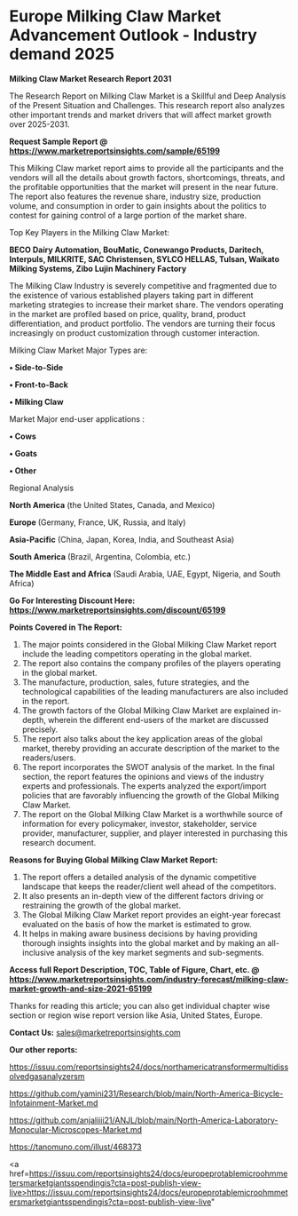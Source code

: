 # Europe Milking Claw Market Advancement Outlook - Industry demand 2025

<strong>Milking Claw Market Research Report 2031</strong>

The Research Report on Milking Claw Market is a Skillful and Deep Analysis of the Present Situation and Challenges. This research report also analyzes other important trends and market drivers that will affect market growth over 2025-2031.

<strong>Request Sample Report @ <a href=https://www.marketreportsinsights.com/sample/65199>https://www.marketreportsinsights.com/sample/65199</a></strong>

This Milking Claw market report aims to provide all the participants and the vendors will all the details about growth factors, shortcomings, threats, and the profitable opportunities that the market will present in the near future. The report also features the revenue share, industry size, production volume, and consumption in order to gain insights about the politics to contest for gaining control of a large portion of the market share.

Top Key Players in the Milking Claw Market:

<strong>BECO Dairy Automation, BouMatic, Conewango Products, Daritech, Interpuls, MILKRITE, SAC Christensen, SYLCO HELLAS, Tulsan, Waikato Milking Systems, Zibo Lujin Machinery Factory</strong>

The Milking Claw Industry is severely competitive and fragmented due to the existence of various established players taking part in different marketing strategies to increase their market share. The vendors operating in the market are profiled based on price, quality, brand, product differentiation, and product portfolio. The vendors are turning their focus increasingly on product customization through customer interaction.

Milking Claw Market Major Types are:

<strong>• Side-to-Side

• Front-to-Back

• Milking Claw</strong>

Market Major end-user applications :

<strong>• Cows

• Goats

• Other</strong>

Regional Analysis

</u><strong><b>North America</b></strong> (the United States, Canada, and Mexico)

<strong><b>Europe </b></strong>(Germany, France, UK, Russia, and Italy)

<strong><b>Asia-Pacific</b></strong> (China, Japan, Korea, India, and Southeast Asia)

<strong><b>South America</b></strong> (Brazil, Argentina, Colombia, etc.)

<strong><b>The Middle East and Africa</b></strong> (Saudi Arabia, UAE, Egypt, Nigeria, and South Africa)

<strong>Go For Interesting Discount Here: <a href=https://www.marketreportsinsights.com/discount/65199>https://www.marketreportsinsights.com/discount/65199</a></strong>

<strong>Points Covered in The Report:</strong>
<ol>
  <li>The major points considered in the Global Milking Claw Market report include the leading competitors operating in the global market.</li>
  <li>The report also contains the company profiles of the players operating in the global market.</li>
  <li>The manufacture, production, sales, future strategies, and the technological capabilities of the leading manufacturers are also included in the report.</li>
  <li>The growth factors of the Global Milking Claw Market are explained in-depth, wherein the different end-users of the market are discussed precisely.</li>
  <li>The report also talks about the key application areas of the global market, thereby providing an accurate description of the market to the readers/users.</li>
  <li>The report incorporates the SWOT analysis of the market. In the final section, the report features the opinions and views of the industry experts and professionals. The experts analyzed the export/import policies that are favorably influencing the growth of the Global Milking Claw Market.</li>
  <li>The report on the Global Milking Claw Market is a worthwhile source of information for every policymaker, investor, stakeholder, service provider, manufacturer, supplier, and player interested in purchasing this research document.</li>
</ol>
<strong>Reasons for Buying Global Milking Claw Market Report:</strong>

<ol>
  <li>The report offers a detailed analysis of the dynamic competitive landscape that keeps the reader/client well ahead of the competitors.</li>
  <li>It also presents an in-depth view of the different factors driving or restraining the growth of the global market.</li>
  <li>The Global Milking Claw Market report provides an eight-year forecast evaluated on the basis of how the market is estimated to grow.</li>
  <li>It helps in making aware business decisions by having providing thorough insights insights into the global market and by making an all-inclusive analysis of the key market segments and sub-segments.</li>
</ol>
<strong>Access full Report Description, TOC, Table of Figure, Chart, etc. @ <a href=https://www.marketreportsinsights.com/industry-forecast/milking-claw-market-growth-and-size-2021-65199>https://www.marketreportsinsights.com/industry-forecast/milking-claw-market-growth-and-size-2021-65199</a></strong>


Thanks for reading this article; you can also get individual chapter wise section or region wise report version like Asia, United States, Europe.

<strong>Contact Us:</strong>
sales@marketreportsinsights.com

<strong>Our other reports:</strong>

<a href=https://issuu.com/reportsinsights24/docs/northamericatransformermultidissolvedgasanalyzersm>https://issuu.com/reportsinsights24/docs/northamericatransformermultidissolvedgasanalyzersm</a>

<a href=https://github.com/yamini231/Research/blob/main/North-America-Bicycle-Infotainment-Market.md>https://github.com/yamini231/Research/blob/main/North-America-Bicycle-Infotainment-Market.md</a>

<a href=https://github.com/anjaliiii21/ANJL/blob/main/North-America-Laboratory-Monocular-Microscopes-Market.md>https://github.com/anjaliiii21/ANJL/blob/main/North-America-Laboratory-Monocular-Microscopes-Market.md</a>

<a href=https://tanomuno.com/illust/468373>https://tanomuno.com/illust/468373</a>

<a href=https://issuu.com/reportsinsights24/docs/europeprotablemicroohmmetersmarketgiantsspendingis?cta=post-publish-view-live>https://issuu.com/reportsinsights24/docs/europeprotablemicroohmmetersmarketgiantsspendingis?cta=post-publish-view-live</a>"
